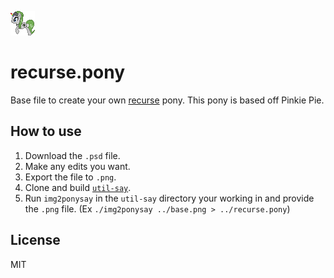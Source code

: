 ![](base.png)

# recurse.pony

Base file to create your own [recurse](https://recurse.com) pony. This pony is
based off Pinkie Pie.

## How to use

1. Download the `.psd` file.
2. Make any edits you want.
3. Export the file to `.png`.
4. Clone and build [`util-say`](https://github.com/maandree/util-say).
5. Run `img2ponysay` in the `util-say` directory your working in and provide the
   `.png` file. (Ex `./img2ponysay ../base.png > ../recurse.pony`)

## License

MIT
